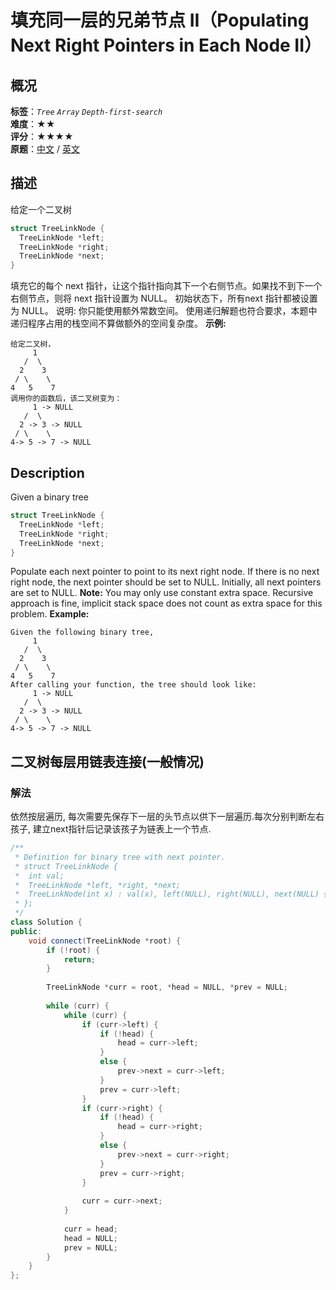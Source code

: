 # 填充同一层的兄弟节点 II（Populating Next Right Pointers in Each Node II）
## 概况
**标签**：*`Tree`*  *`Array`*  *`Depth-first-search`*<br>
**难度**：★★<br>
**评分**：★★★★<br>
**原题**：[中文](https://leetcode-cn.com/problems/populating-next-right-pointers-in-each-node-ii) / [英文](https://leetcode.com/problems/populating-next-right-pointers-in-each-node-ii)
## 描述
给定一个二叉树
```c++
struct TreeLinkNode {
  TreeLinkNode *left;
  TreeLinkNode *right;
  TreeLinkNode *next;
}
```
填充它的每个 next 指针，让这个指针指向其下一个右侧节点。如果找不到下一个右侧节点，则将 next 指针设置为 NULL。
初始状态下，所有next 指针都被设置为 NULL。
说明:
	你只能使用额外常数空间。
	使用递归解题也符合要求，本题中递归程序占用的栈空间不算做额外的空间复杂度。
**示例:**
```
给定二叉树，
     1
   /  \
  2    3
 / \    \
4   5    7
调用你的函数后，该二叉树变为：
     1 -> NULL
   /  \
  2 -> 3 -> NULL
 / \    \
4-> 5 -> 7 -> NULL
```
## Description
Given a binary tree
```c++
struct TreeLinkNode {
  TreeLinkNode *left;
  TreeLinkNode *right;
  TreeLinkNode *next;
}
```
Populate each next pointer to point to its next right node. If there is no next right node, the next pointer should be set to NULL.
Initially, all next pointers are set to NULL.
**Note:**
	You may only use constant extra space.
	Recursive approach is fine, implicit stack space does not count as extra space for this problem.
**Example:**
```
Given the following binary tree,
     1
   /  \
  2    3
 / \    \
4   5    7
After calling your function, the tree should look like:
     1 -> NULL
   /  \
  2 -> 3 -> NULL
 / \    \
4-> 5 -> 7 -> NULL
```
## 二叉树每层用链表连接(一般情况)
### 解法
依然按层遍历, 每次需要先保存下一层的头节点以供下一层遍历.每次分别判断左右孩子, 建立next指针后记录该孩子为链表上一个节点.
```c++
/**
 * Definition for binary tree with next pointer.
 * struct TreeLinkNode {
 *  int val;
 *  TreeLinkNode *left, *right, *next;
 *  TreeLinkNode(int x) : val(x), left(NULL), right(NULL), next(NULL) {}
 * };
 */
class Solution {
public:
    void connect(TreeLinkNode *root) {
        if (!root) {
            return;
        }
        
        TreeLinkNode *curr = root, *head = NULL, *prev = NULL;
        
        while (curr) {
            while (curr) {
                if (curr->left) {
                    if (!head) {
                        head = curr->left;
                    }
                    else {
                        prev->next = curr->left;
                    }
                    prev = curr->left;
                }
                if (curr->right) {
                    if (!head) {
                        head = curr->right;
                    }
                    else {
                        prev->next = curr->right;
                    }
                    prev = curr->right;
                }
                
                curr = curr->next;
            }
            
            curr = head;
            head = NULL;
            prev = NULL;
        }
    }
};
```